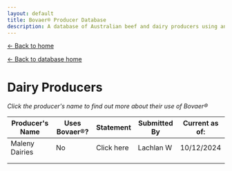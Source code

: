 ```yaml
---
layout: default
title: Bovaer® Producer Database
description: A database of Australian beef and dairy producers using and not using Bovaer®
---
```


[← Back to home](https://lachlanwintourzg.github.io/bovaer-producer-database/)

[← Back to database home](https://lachlanwintourzg.github.io/bovaer-producer-database/database/home)

# Dairy Producers

*Click the producer's name to find out more about their use of Bovaer®*

| Producer's Name | Uses Bovaer®? | Statement  | Submitted By | Current as of: |
|-----------------|---------------|------------|--------------|----------------|
| Maleny Dairies  | No            | Click here | Lachlan W    | 10/12/2024     |
|                 |               |            |              |                |
|                 |               |            |              |                |